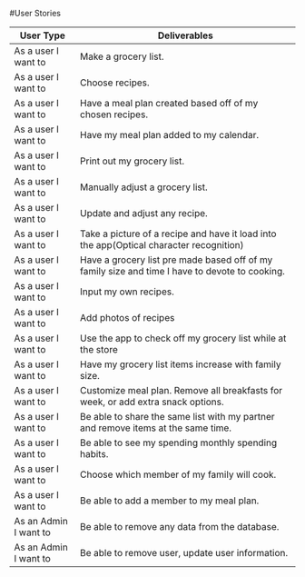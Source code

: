 #User Stories

| User Type  | Deliverables |
|--------|--------|
|As a user I want to | 	Make a grocery list. |
|As a user I want to |	Choose recipes. |
|As a user I want to |	Have a meal plan created based off of my chosen recipes. |
|As a user I want to |	Have my meal plan added to my calendar. |
|As a user I want to | 	Print out my grocery list. |
|As a user I want to |	Manually adjust a grocery list. |
|As a user I want to |	Update and adjust any recipe. |
|As a user I want to |	Take a picture of a recipe and have it load into the app(Optical character recognition)|
|As a user I want to | 	Have a grocery list pre made based off of my family size and time I have to devote to cooking. |
|As a user I want to | 	Input my own recipes. |
|As a user I want to |	Add photos of recipes|
|As a user I want to |	Use the app to check off my grocery list while at the store |
|As a user I want to | 	Have my grocery list items increase with family size. |
|As a user I want to | 	Customize meal plan. Remove all breakfasts for week, or add extra snack options. |
|As a user I want to | 	Be able to share the same list with my partner and remove items at the same time.|
|As a user I want to | 	Be able to see my spending monthly spending habits.|
|As a user I want to | 	Choose which member of my family will cook.|
|As a user I want to | 	Be able to add a member to my meal plan.|
|As an Admin I want to | Be able to remove any data from the database. |
|As an Admin I want to | Be able to remove user, update user information. |

